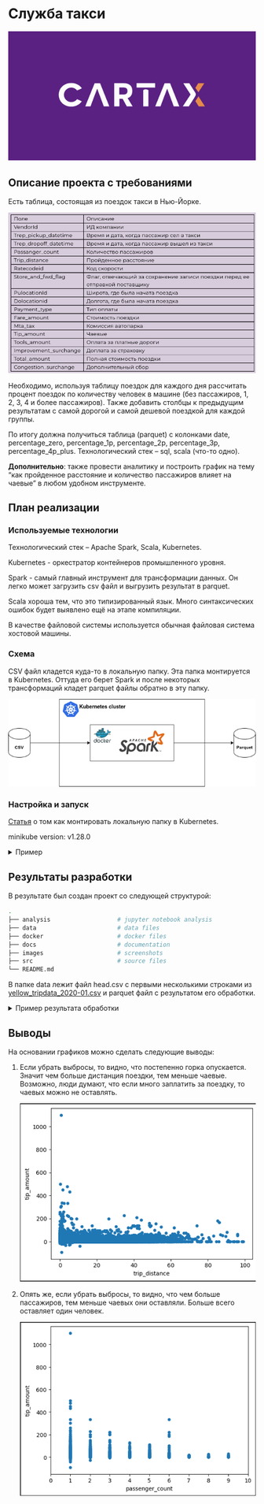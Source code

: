 # Служба такси

<div align="center">

![Cartax](images/logo.png)

</div>

## Описание проекта с требованиями
Есть таблица, состоящая из поездок такси в Нью-Йорке.

![Таблица](images/table.png)

Необходимо, используя таблицу поездок для каждого дня рассчитать процент поездок по количеству человек в машине (без пассажиров, 1, 2, 3, 4 и более пассажиров). Также добавить столбцы к предыдущим результатам с самой дорогой и самой дешевой поездкой для каждой группы.

По итогу должна получиться таблица (parquet) с колонками date, percentage_zero, percentage_1p, percentage_2p, percentage_3p, percentage_4p_plus. Технологический стек – sql, scala (что-то одно).

**Дополнительно**: также провести аналитику и построить график на тему “как пройденное расстояние и количество пассажиров влияет на чаевые” в любом удобном инструменте.

## План реализации

### Используемые технологии
Технологический стек – Apache Spark, Scala, Kubernetes.

Kubernetes - оркестратор контейнеров промышленного уровня.

Spark - самый главный инструмент для трансформации данных. Он легко может загрузить csv файл и выгрузить результат в parquet.

Scala хороша тем, что это типизированный язык. Много синтаксических ошибок будет выявлено ещё на этапе компиляции.

В качестве файловой системы используется обычная файловая система хостовой машины.

### Схема

CSV файл кладется куда-то в локальную папку. Эта папка монтируется в Kubernetes. Оттуда его берет Spark и после некоторых трансформаций кладет parquet файлы обратно в эту папку.

![График](images/diagram.drawio.png)

### Настройка и запуск

[Статья](https://jaceklaskowski.github.io/spark-kubernetes-book/demo/spark-and-local-filesystem-in-minikube/) о том как монтировать локальную папку в Kubernetes.

minikube version: v1.28.0

<details>
  <summary>Пример</summary>

```bash
minikube start --driver=kvm2

# Билдим образ:
docker build -f ./docker/Dockerfile -t izair/taxi_service:1.0.5 .
docker push izair/taxi_service:1.0.5

# Заранее пулим:
minikube ssh docker pull izair/taxi_service:1.0.5

# Монтируем папку на minikube:
minikube mount /source_path:/tmp/taxi_service

# Проверим, что она там есть:
minikube ssh
ls /tmp/taxi_service
exit

# Потом смонтированную папку смонтируем на POD:
export VOLUME_TYPE=hostPath
export VOLUME_NAME=demo-host-mount
export MOUNT_PATH=/tmp/taxi_service

# Открываем порт 8001:
kubectl proxy

spark-submit \
  --master=k8s://http://127.0.0.1:8001 \
  --deploy-mode cluster \
  --name taxi_service \
  --class org.example.App \
  --conf "spark.kubernetes.container.image=izair/taxi_service:1.0.5" \
  --conf spark.kubernetes.driver.volumes.$VOLUME_TYPE.$VOLUME_NAME.mount.path=$MOUNT_PATH \
  --conf spark.kubernetes.driver.volumes.$VOLUME_TYPE.$VOLUME_NAME.options.path=$MOUNT_PATH \
  --conf spark.kubernetes.executor.volumes.$VOLUME_TYPE.$VOLUME_NAME.mount.path=$MOUNT_PATH \
  --conf spark.kubernetes.executor.volumes.$VOLUME_TYPE.$VOLUME_NAME.options.path=$MOUNT_PATH \
  --conf spark.executor.instances=1 \
  --conf spark.driver.memory=512m \
  --conf spark.executor.memory=512m \
  --conf spark.driver.cores=1 \
  --conf spark.executor.cores=1 \
  --conf spark.kubernetes.namespace=default \
  local:///opt/taxi_service-1.0-jar-with-dependencies.jar

# Смотрим логи:
minikube dashboard
```
</details>

## Результаты разработки
В результате был создан проект со следующей структурой:
```bash
.
├── analysis                   # jupyter notebook analysis
├── data                       # data files
├── docker                     # docker files
├── docs                       # documentation
├── images                     # screenshots
├── src                        # source files
└── README.md
```

В папке data лежит файл head.csv с первыми несколькими  строками из [yellow_tripdata_2020-01.csv](https://disk.yandex.ru/d/DKeoopbGH1Ttuw) и parquet файл с результатом его обработки.

<details>
  <summary>Пример результата обработки</summary>

![График1](images/result1.png)![График2](images/result2.png)

</details>


## Выводы
На основании графиков можно сделать следующие выводы:
1. Если убрать выбросы, то видно, что постепенно горка опускается. Значит чем больше дистанция поездки, тем меньше чаевые. Возможно, люди думают, что если много заплатить за поездку, то чаевых можно не оставлять.

    ![График1](images/trip_distance.png)

2. Опять же, если убрать выбросы, то видно, что чем больше пассажиров, тем меньше чаевых они оставляли. Больше всего оставляет один человек.

    ![График2](images/passenger_count.png)





